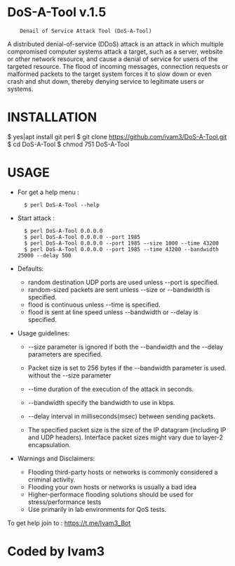 # DoS-A-Tool v.1.5

        Denail of Service Attack Tool (DoS-A-Tool)

A distributed denial-of-service (DDoS) attack is an attack in which multiple compromised computer systems attack a target, such as a server, website or other network resource, and cause a denial of service for users of the targeted resource. The flood of incoming messages, connection requests or malformed packets to the target system forces it to slow down or even crash and shut down, thereby denying service to legitimate users or systems.

# INSTALLATION
   $ yes|apt install git perl
   $ git clone https://github.com/ivam3/DoS-A-Tool.git
   $ cd DoS-A-Tool
   $ chmod 751 DoS-A-Tool

# USAGE

- For get a help menu :

        $ perl DoS-A-Tool --help

- Start attack :

        $ perl DoS-A-Tool 0.0.0.0
        $ perl DoS-A-Tool 0.0.0.0 --port 1985
        $ perl DoS-A-Tool 0.0.0.0 --port 1985 --size 1000 --time 43200
        $ perl DoS-A-Tool 0.0.0.0 --port 1985 --time 43200 --bandwidth 25000 --delay 500

- Defaults:
  * random destination UDP ports are used unless --port is specified.
  * random-sized packets are sent unless --size or --bandwidth is specified.
  * flood is continuous unless --time is specified.
  * flood is sent at line speed unless --bandwidth or --delay is specified.

- Usage guidelines:
  * --size parameter is ignored if both the --bandwidth and the --delay
    parameters are specified.
  * Packet size is set to 256 bytes if the --bandwidth parameter is used.
    without the --size parameter
  * --time duration of the execution of the attack in seconds.
  * --bandwidth specify the bandwidth to use in kbps.
  * --delay interval in milliseconds(msec) between sending packets.

  * The specified packet size is the size of the IP datagram (including IP and
    UDP headers). Interface packet sizes might vary due to layer-2 encapsulation.

- Warnings and Disclaimers:
  * Flooding third-party hosts or networks is commonly considered a criminal activity.
  * Flooding your own hosts or networks is usually a bad idea
  * Higher-performace flooding solutions should be used for stress/performance tests
  * Use primarily in lab environments for QoS tests.

To get help join to : https://t.me/Ivam3_Bot

# Coded by Ivam3
